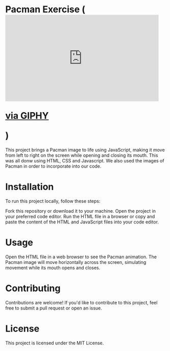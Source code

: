 
# Pacman Exercise (<iframe src="https://giphy.com/embed/sUkIxlrbIYNPHzykSk" width="480" height="270" frameBorder="0" class="giphy-embed" allowFullScreen></iframe><p><a href="https://giphy.com/gifs/sUkIxlrbIYNPHzykSk">via GIPHY</a></p>)
This project brings a Pacman image to life using JavaScript, making it move from left to right on the screen while opening and closing its mouth. This was all donw using HTML, CSS and Javascript. We also used the images of Pacman in order to incorporate into our code. 

# Installation
To run this project locally, follow these steps:

Fork this repository or download it to your machine.
Open the project in your preferred code editor.
Run the HTML file in a browser or copy and paste the content of the HTML and JavaScript files into your code editor.
# Usage
Open the HTML file in a web browser to see the Pacman animation. The Pacman image will move horizontally across the screen, simulating movement while its mouth opens and closes.

# Contributing
Contributions are welcome! If you'd like to contribute to this project, feel free to submit a pull request or open an issue.

# License
This project is licensed under the MIT License.
